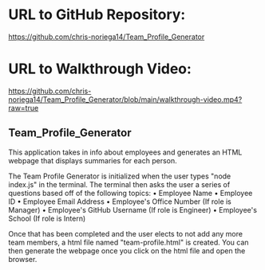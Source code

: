 # URL to GitHub Repository: 
https://github.com/chris-noriega14/Team_Profile_Generator

# URL to Walkthrough Video: 
https://github.com/chris-noriega14/Team_Profile_Generator/blob/main/walkthrough-video.mp4?raw=true

## Team_Profile_Generator
This application takes in info about employees and generates an HTML webpage that displays summaries for each person.

The Team Profile Generator is initialized when the user types "node index.js" in the terminal. The terminal then asks the user a series of questions based off of the following topics:
• Employee Name
• Employee ID
• Employee Email Address
• Employee's Office Number (If role is Manager)
• Employee's GitHub Username (If role is Engineer)
• Employee's School (If role is Intern)

Once that has been completed and the user elects to not add any more team members, a html file named "team-profile.html" is created. You can then generate the webpage once you click on the html file and open the browser.